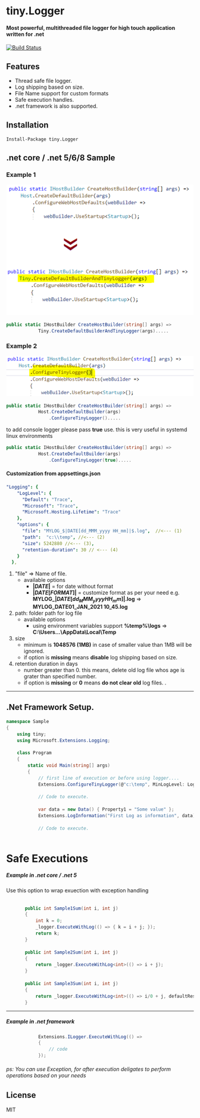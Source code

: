 # tiny.Logger
#### **Most powerful, multithreaded file logger for high touch application written for .net** 
#### 
[![Build Status](https://travis-ci.org/joemccann/dillinger.svg?branch=master)](https://travis-ci.org/joemccann/dillinger)

## Features

- Thread safe file logger.
- Log shipping based on size.
- File Name support for custom formats
- Safe execution handles.
- .net framework is also supported. 

## Installation

``` cmd
Install-Package tiny.Logger
```


## **.net core / .net 5/6/8 Sample**

### Example 1
![code example](https://github.com/tinyVishal/tiny.Logger/blob/master/example1.PNG?raw=true)
``` csharp
public static IHostBuilder CreateHostBuilder(string[] args) =>
            Tiny.CreateDefaultBuilderAndTinyLogger(args).....

```

### Example 2 
![code example](https://github.com/tinyVishal/tiny.Logger/blob/master/example2.PNG?raw=true)

``` csharp
public static IHostBuilder CreateHostBuilder(string[] args) =>
            Host.CreateDefaultBuilder(args)
                .ConfigureTinyLogger().....
```
to add console logger please pass **true** use. this is very useful in systemd linux environments 
``` csharp
public static IHostBuilder CreateHostBuilder(string[] args) =>
            Host.CreateDefaultBuilder(args)
                .ConfigureTinyLogger(true).....
```

#### Customization from appsettings.json

``` yaml
"Logging": {
    "LogLevel": {
      "Default": "Trace",
      "Microsoft": "Trace",
      "Microsoft.Hosting.Lifetime": "Trace"
    },
    "options": {
      "file": "MYLOG_$|DATE[dd_MMM_yyyy HH_mm]|$.log",  //<--- (1)
      "path":  "c:\\temp", //<--- (2)
      "size": 5242880 //<--- (3),
      "retention-duration": 30 // <--- (4)
    }
  },
```
1. "file" => Name of file. 
    - available options
        - **$|DATE|$** = for date without format
        - **$|DATE[FORMAT]|$** = customize format as per your need e.g. **MYLOG_$|DATE[dd_MMM_yyyy HH_mm]|$.log** => **MYLOG_DATE01_JAN_2021 10_45.log** 
2. path: folder path for log file
   - available options
     - using environment variables support **%temp%\logs** => **C:\Users\...\AppData\Local\Temp**
3. size
   - minimum is **1048576 (1MB)** in case of smaller value than 1MB will be ignored.
   - if option is **missing** means **disable** log shipping based on size.
4. retention duration in days
   - number greater than 0. this means, delete old log file whos age is grater than specified number.
   - if option is **missing** or  **0** means **do not clear old** log files.
.
-----
## .Net Framework Setup.
``` csharp
namespace Sample
{
    using tiny;
    using Microsoft.Extensions.Logging;

    class Program
    {
        static void Main(string[] args)
        {
            // first line of execution or before using logger....
            Extensions.ConfigureTinyLogger(@"c:\temp", MinLogLevel: LogLevel.Trace, ...);
            
            // Code to execute.
            
            var data = new Data() { Property1 = "Some value" };
            Extensions.LogInformation("First Log as information", data);
            
            // Code to execute.
            
```

# Safe Executions
 
 ##### Example in .net core / .net 5
 
 Use this option to wrap exuection with exception handling
 ``` csharp
 
        public int Sample1Sum(int i, int j)
        {
            int k = 0;
            _logger.ExecuteWithLog(() => { k = i + j; });
            return k;
        }

        public int Sample2Sum(int i, int j)
        {
            return _logger.ExecuteWithLog<int>(() => i + j);
        }

        public int Sample3Sum(int i, int j)
        {
            return _logger.ExecuteWithLog<int>(() => i/0 + j, defaultResult: 0);
        }
```
___
##### Example in .net framework
``` csharp
            Extensions.ILogger.ExecuteWithLog(() => 
            { 
                // code 
            });
```

###### ps: You can use Exception, for after execution deligates to perform operations based on your needs

 
## License

MIT
